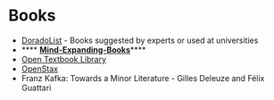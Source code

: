 # Books

* [DoradoList](https://www.doradolist.com) - Books suggested by experts or used at universities
* &#x20;**** [**Mind-Expanding-Books**](https://github.com/hackerkid/Mind-Expanding-Books)****
* [Open Textbook Library](https://open.umn.edu/opentextbooks)
* [OpenStax](https://openstax.org)
* Franz Kafka: Towards a Minor Literature - Gilles Deleuze and Félix Guattari

